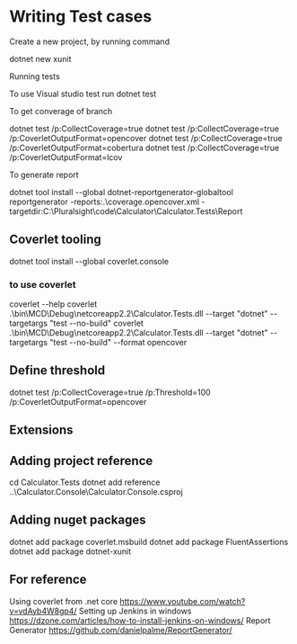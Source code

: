 # Writing Test cases

Create a new project, by running command

dotnet new xunit

Running tests

To use Visual studio test run dotnet test

To get converage of branch

dotnet test /p:CollectCoverage=true
dotnet test /p:CollectCoverage=true /p:CoverletOutputFormat=opencover
dotnet test /p:CollectCoverage=true /p:CoverletOutputFormat=cobertura
dotnet test /p:CollectCoverage=true /p:CoverletOutputFormat=lcov

To generate report

dotnet tool install --global dotnet-reportgenerator-globaltool
reportgenerator -reports:.\coverage.opencover.xml -targetdir:C:\Pluralsight\code\Calculator\Calculator.Tests\Report

## Coverlet tooling

dotnet tool install --global coverlet.console

### to use coverlet

coverlet --help
coverlet .\bin\MCD\Debug\netcoreapp2.2\Calculator.Tests.dll --target "dotnet" --targetargs "test --no-build"
coverlet .\bin\MCD\Debug\netcoreapp2.2\Calculator.Tests.dll --target "dotnet" --targetargs "test --no-build" --format opencover

## Define threshold

dotnet test /p:CollectCoverage=true /p:Threshold=100 /p:CoverletOutputFormat=opencover

## Extensions

## Adding project reference

cd Calculator.Tests
dotnet add reference ..\Calculator.Console\Calculator.Console.csproj

## Adding nuget packages

dotnet add package coverlet.msbuild
dotnet add package FluentAssertions
dotnet add package dotnet-xunit

## For reference

Using coverlet from .net core <https://www.youtube.com/watch?v=vdAyb4W8gp4/>
Setting up Jenkins in windows <https://dzone.com/articles/how-to-install-jenkins-on-windows/>
Report Generator <https://github.com/danielpalme/ReportGenerator/>